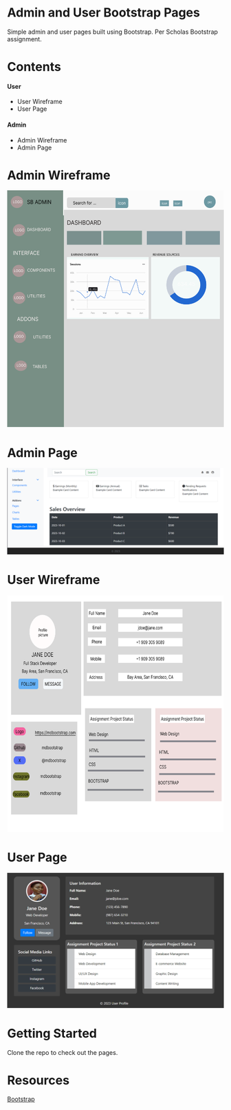 # Admin and User Bootstrap Pages
Simple admin and user pages built using Bootstrap. Per Scholas Bootstrap assignment.

# Contents
####  User
- User Wireframe
- User Page

#### Admin 
- Admin Wireframe
- Admin Page


# Admin Wireframe
<img width="650" height="550" src="images/Admin Page.png" alt="Admin Wireframe" />

# Admin Page

<img  src="images/admin_light.png" alt="Admin Page" />

# User Wireframe
<img width="850" height="550"  src="images/User Page.png" alt="User Wireframe" >

# User Page

<img src="images/user_profile.png" alt="User Page" >

# Getting Started
Clone the repo to check out the pages.

# Resources
[Bootstrap](https://getbootstrap.com/docs/5.3/getting-started/introduction/)
